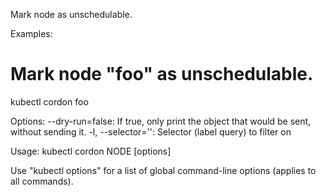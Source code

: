 Mark node as unschedulable.

Examples:
  # Mark node "foo" as unschedulable.
  kubectl cordon foo

Options:
      --dry-run=false: If true, only print the object that would be sent, without sending it.
  -l, --selector='': Selector (label query) to filter on

Usage:
  kubectl cordon NODE [options]

Use "kubectl options" for a list of global command-line options (applies to all commands).

